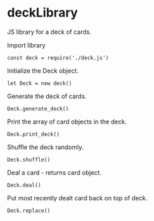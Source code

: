 # deckLibrary
JS library for a deck of cards.

Import library

    const deck = require('./deck.js')
    
Initialize the Deck object.

    let Deck = new deck()

Generate the deck of cards.

    Deck.generate_deck()

Print the array of card objects in the deck.

    Deck.print_deck()
    
Shuffle the deck randomly.

    Deck.shuffle()

Deal a card - returns card object.

    Deck.deal()

Put most recently dealt card back on top of deck.

    Deck.replace()
